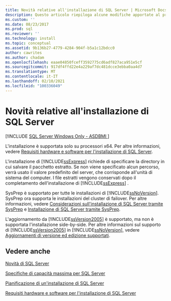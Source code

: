 ```yaml
---
title: Novità relative all'installazione di SQL Server | Microsoft Docs
description: Questo articolo riepiloga alcune modifiche apportate al processo di installazione di SQL Server, incluso il supporto SysPrep e l'aggiornamento da SQL Server 2005.
ms.custom: ''
ms.date: 08/23/2017
ms.prod: sql
ms.reviewer: ''
ms.technology: install
ms.topic: conceptual
ms.assetid: 9b136b27-4779-4284-904f-b5a1c12bdcc0
author: cawrites
ms.author: chadam
ms.openlocfilehash: eaae04850fceff3592775cd6adf827aca951e5cf
ms.sourcegitcommit: 917df4ffd22e4a229af7dc481dcce3ebba0aa4d7
ms.translationtype: MT
ms.contentlocale: it-IT
ms.lasthandoff: 02/10/2021
ms.locfileid: "100336049"
---
```

# <a name="what39s-new-in-sql-server-installation"></a>Novità relative all'installazione di SQL Server
[!INCLUDE [SQL Server Windows Only - ASDBMI ](../../includes/applies-to-version/sql-windows-only-asdbmi.md)]

 L'installazione è supportata solo su processori x64. Per altre informazioni, vedere [Requisiti hardware e software per l'installazione di SQL Server](../../sql-server/install/hardware-and-software-requirements-for-installing-sql-server.md).
  
 L'installazione di [!INCLUDE[ssExpress](../../includes/ssexpress-md.md)] richiede di specificare la directory in cui salvare il pacchetto estratto. Se non viene specificato alcun percorso, verrà usato il valore predefinito del server, che corrisponde all'unità di sistema del computer. I file estratti vengono conservati dopo il completamento dell'installazione di [!INCLUDE[ssExpress](../../includes/ssexpress-md.md)] .  
  
 SysPrep è supportato per tutte le installazioni di [!INCLUDE[ssNoVersion](../../includes/ssnoversion-md.md)]. SysPrep ora supporta le installazioni del cluster di failover. Per altre informazioni, vedere [Considerazioni sull'installazione di SQL Server tramite SysPrep](../../database-engine/install-windows/considerations-for-installing-sql-server-using-sysprep.md) e [Installazione di SQL Server tramite SysPrep](../../database-engine/install-windows/install-sql-server-using-sysprep.md).  
  
 L'aggiornamento da [!INCLUDE[ssVersion2005](../../includes/ssversion2005-md.md)] è supportato, ma non è supportata l'installazione side\-by\-side. Per altre informazioni sul supporto di [!INCLUDE[ssVersion2005](../../includes/ssversion2005-md.md)] in [!INCLUDE[ssNoVersion](../../includes/ssnoversion-md.md)], vedere [Aggiornamenti di versione ed edizione supportati](../../database-engine/install-windows/supported-version-and-edition-upgrades.md).  
 
  
## <a name="see-also"></a>Vedere anche  
[Novità di SQL Server](../../sql-server/what-s-new-in-sql-server-2017.md)

[Specifiche di capacità massima per SQL Server](../../sql-server/maximum-capacity-specifications-for-sql-server.md)   

[Pianificazione di un'installazione di SQL Server](../../sql-server/install/planning-a-sql-server-installation.md)   

[Requisiti hardware e software per l'installazione di SQL Server](../../sql-server/install/hardware-and-software-requirements-for-installing-sql-server.md)  
  

